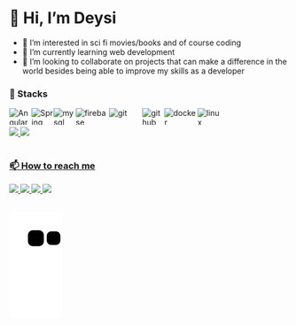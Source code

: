 
# 👋 Hi, I’m Deysi
- 👀 I’m interested in sci fi movies/books and of course coding
- 🌱 I’m currently learning web development
- 💞️ I’m looking to collaborate on projects that can make a difference in the world besides being able to improve my skills as a developer <br>

 ### 💼 Stacks
<img align="left" alt="Angular" height="30" width="40"  src="https://cdn.jsdelivr.net/gh/devicons/devicon/icons/angularjs/angularjs-original.svg" />
<img align="left" alt="Spring" height="30" width="40" src="https://cdn.jsdelivr.net/gh/devicons/devicon/icons/spring/spring-original-wordmark.svg" />
<img align="left" alt="mysql" height="30" width="40" src="https://cdn.jsdelivr.net/gh/devicons/devicon/icons/mysql/mysql-original-wordmark.svg" /> 
<img align="left" alt="firebase" height="30" width="60" src="https://cdn.jsdelivr.net/gh/devicons/devicon/icons/firebase/firebase-plain-wordmark.svg" /> 
<img align="left" alt="git" height="30" width="60" src="https://cdn.jsdelivr.net/gh/devicons/devicon/icons/git/git-original-wordmark.svg" /> 
<img align="left" alt="github" height="30" width="40" src="https://cdn.jsdelivr.net/gh/devicons/devicon/icons/github/github-original.svg" /> 
<img align="left" alt="docker" height="30" width="60" src="https://cdn.jsdelivr.net/gh/devicons/devicon/icons/docker/docker-plain-wordmark.svg" /> 
<img align="left" alt="linux" height="30" width="40" src="https://cdn.jsdelivr.net/gh/devicons/devicon/icons/linux/linux-original.svg" /> 

<br>
<br>
<div>

 <a href="https://github.com/DeysiLopes">
 <img height="180em" src="https://github-readme-stats.vercel.app/api?username=DeysiLopes&show_icons=true&theme=dracula&include_all_commits=true&count_private=true"/>
 <img height="180em" src="https://github-readme-stats.vercel.app/api/top-langs/?username=DeysiLopes&layout=compact&langs_count=7&theme=dracula"/>

</div> <br>


### 📫 How to reach me 
<div>
<a href="https://www.linkedin.com/in/deysilopes21" alt="linkedin" target="_blank">

<img src="https://img.shields.io/badge/LinkedIn-0077B5?style=for-the-badge&logo=linkedin&logoColor=white" target="_blank">

</a>

<a href="mailto:<deysilinconl@gmail.com>" alt="gmail" target="_blank">

<img src="https://img.shields.io/badge/Gmail-D14836?style=for-the-badge&logo=gmail&logoColor=white" target="_blank" />

</a>
  <a href="https://www.instagram.com/deysii_lps/" alt="instagram" target="_blank">

<img src="https://img.shields.io/badge/Instagram-E4405F?style=for-the-badge&logo=instagram&logoColor=white" target="_blank">

</a>

<a href="https://t.me/ladyprimm" alt="telegram" target="_blank">

<img src="https://img.shields.io/badge/Telegram-2CA5E0?style=for-the-badge&logo=telegram&logoColor=white" target="_blank"/>

</a>
  
  
  
</div> <br>





![Snake animation](https://github.com/DeysiLopes/DeysiLopes/blob/output/github-contribution-grid-snake.svg)

<!---
DeysiLopes/DeysiLopes is a ✨ special ✨ repository because its `README.md` (this file) appears on your GitHub profile.
You can click the Preview link to take a look at your changes.
--->



